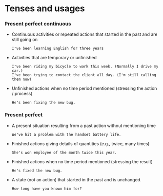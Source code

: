 # Tenses and usages
### Present perfect continuous
- Continuous activities or repeated actions that started in the past and are still going on
    ```
    I've been learning English for three years
    ```
- Activities that are temporary or unfinished
    ```
    I've been riding my bicycle to work this week. (Normally I drive my car.)
    I've been trying to contact the client all day. (I'm still calling them now)
    ```
- Unfinished actions when no time period mentioned (stressing the action / process)
    ```
    He's been fixing the new bug.
    ```
### Present perfect
- A present situation resulting from a past action without mentioning time
    ```
    We've hit a problem with the handset battery life.
    ```
- Finished actions giving details of quantities (e.g., twice, many times)
    ```
    She's won employee of the month twice this year.
    ```
- Finished actions when no time period mentioned (stressing the result)
    ```
    He's fixed the new bug.    
    ```
- A state (not an action) that started in the past and is unchanged.
    ```
    How long have you known him for?
    ```
